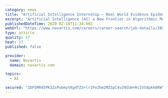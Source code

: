 ```yaml
---
category: news
title: "Artificial Intelligence Internship – Real World Evidence Epidemiology"
excerpt: "Artificial Intelligence (AI) a New Frontier in Algorithmic Medicine! In 2019 Novartis’s medicine reached 799 million patients in 150 countries across the world. The treatment guidelines are an essential part of treatment and this project aims to use Artificial Intelligence to synthesise evidence on all treatment regimens for the diseases that ..."
publishedDateTime: 2020-02-18T11:34:00Z
webUrl: "https://www.novartis.com/careers/career-search/job-details/289845BR"
type: article
quality: 17
heat: 17
published: false

provider:
  name: Novartis
  domain: novartis.com

topics:
  - AI

secured: "ZOF5MR45PK3ZsPobmytKg4TZS+lr1Fe3hm2MZSpC4v395Um+RcIVSdpkk6RWY69pq9YWrtc0pJpW6/Rm+IFpGij5bFpOSXFUa7p5e4DMWNQvfMo2R6xuwQ7nymEncKADDQv4dcmqwhc5cvb1bF6JtV4UiK9IO+4WDZmQ0e+4rNSGcxMLRxa/NPSxjWHr2BeSI4XT2xg4sddqthqn35HMFbdARM+1opun1V48LbApiv5CGOSS/846Jhg9vW8jByeNbhZWOe8zp5hsrOTgzDUf2M+gaQvb6YD1en8/ccXbhmg+s4yNTuylcpY98pSdtODW;vLnsDjj1hmPx7cz8KT61zw=="
---
```


